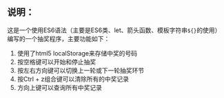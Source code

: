 ## 说明：
这是一个使用ES6语法（主要是ES6类、let、箭头函数、模板字符串`${}`的使用）编写的一个抽奖程序，主要功能如下：
1. 使用了html5 localStorage来存储中奖的号码
2. 按空格键可以开始和停止抽奖
3. 按左右方向键可以切换上一轮或下一轮抽奖环节
4. 按Ctrl + z组合键可以清除所有的中奖记录
5. 方向上键可以查询所有中奖记录
